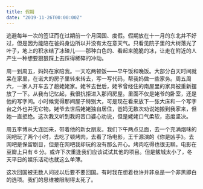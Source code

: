 ```yaml
---
title: 假期
date: "2019-11-26T00:00:00Z"
---
```


逃避每年一次的签证而在过期前一个月回国、度假。假期放在十一月的东北并不好过，但是因为能陪在爸妈身边所以并没有太在意天气。只看见院子里的大树落光了叶子，地上的积水结了冰碴儿——那种白色的、看起来脆脆的冰，让走在附近的人产生一种想要狠狠踩上去踩得稀碎的冲动。

周一到周五，妈妈在家陪我。一天吃两顿饭——早午饭和晚饭。大部分白天时间就呆在家里，在诺大的房子里转来转去，写一写代码，帮我妈做一些家务。周五周六，一家人开车去了趟姥姥家。姥爷去世后，姥爷曾经住的南屋里的家具被重新摆放了一下。从我有记忆起，我很抗拒进入那间房屋。里面不仅是姥爷的卧室，还是他的写字间。小时候觉得那间屋子特别大，可是现在看来放下一张大床和一个写字台之外也并无它物。姥爷去世后姥姥独自居住，爸妈无数次劝说她搬到我家来，但她一直拒绝。这次我又听到我妈苦口婆心劝说，但是姥姥口气柔软，态度坚决。

周五李博从大连回来，带着他的新女朋友。我们下午两点见面，去一个充满烟味的网吧玩了两个小时，去吃了顿烤肉，去看了场电影，王千源演的《你是凶手》。去网吧是保留剧目，但是在网吧我却玩的没有那么开心。烤肉吃得也很无聊。电影在豆瓣上只有 6 分。或许下次重逢我们应该试试其他的项目。但是鲅城太小了，冬天平日的娱乐活动也就这么单薄。

这次回国被无数人问过以后要不要回国。有时我在想着也许并非总是一个非黑即白的选项。我们的思维被限制得太死了。
